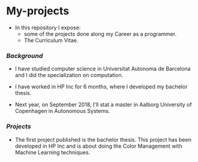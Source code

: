 # My-projects


- In this repository I expose:
  - some of the projects done along my Career as a programmer. 
  - The Curriculum Vitae.
### *Background*
- I have studied computer science in Universitat Autonoma de Barcelona and I did the specialization on computation. 
- I have worked in HP Inc for 6 months, where I developed my bachelor thesis.

- Next year, on September 2018, I'll stat a master in Aalborg University of Copenhagen in Autonomous Systems.

### *Projects*
- The first project published is the bachelor thesis. This project has been developed in HP Inc and is about doing the Color Management with Machine Learning techniques.
